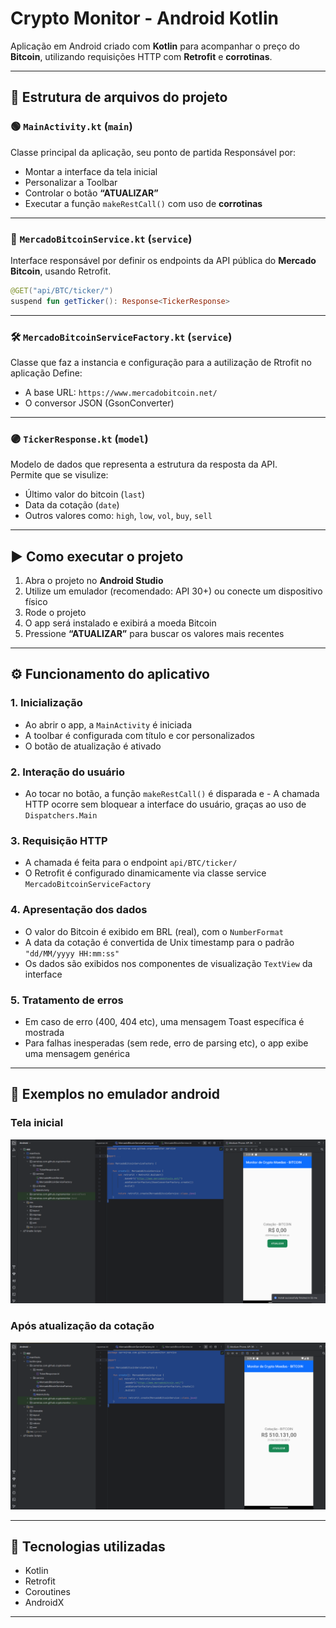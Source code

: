 #  Crypto Monitor - Android Kotlin

Aplicação em Android criado com **Kotlin** para acompanhar o preço do **Bitcoin**, utilizando requisições HTTP com **Retrofit** e **corrotinas**.

---

## 📁 Estrutura de arquivos do projeto

### 🟢 `MainActivity.kt` (`main`)
Classe principal da aplicação, seu ponto de partida
Responsável por:
- Montar a interface da tela inicial  
- Personalizar a Toolbar  
- Controlar o botão **“ATUALIZAR”**  
- Executar a função `makeRestCall()` com uso de **corrotinas**

---

### 🧾 `MercadoBitcoinService.kt` (`service`)
Interface responsável por definir os endpoints da API pública do **Mercado Bitcoin**, usando Retrofit.

```kotlin
@GET("api/BTC/ticker/")
suspend fun getTicker(): Response<TickerResponse>
```

---

### 🛠 `MercadoBitcoinServiceFactory.kt` (`service`)
Classe que faz a instancia e configuração para a autilização de Rtrofit no aplicação 
Define:
- A base URL: `https://www.mercadobitcoin.net/`  
- O conversor JSON (GsonConverter)

---

### 🟣 `TickerResponse.kt` (`model`)
Modelo de dados que representa a estrutura da resposta da API.  
Permite que se visulize:
- Último valor do bitcoin (`last`)
- Data da cotação (`date`)
- Outros valores como: `high`, `low`, `vol`, `buy`, `sell`

---

## ▶️ Como executar o projeto

1. Abra o projeto no **Android Studio**
2. Utilize um emulador (recomendado: API 30+) ou conecte um dispositivo físico
3. Rode o projeto
4. O app será instalado e exibirá a moeda Bitcoin
5. Pressione **“ATUALIZAR”** para buscar os valores mais recentes

---

## ⚙️ Funcionamento do aplicativo

### 1. Inicialização
- Ao abrir o app, a `MainActivity` é iniciada
- A toolbar é configurada com título e cor personalizados
- O botão de atualização é ativado

### 2. Interação do usuário
- Ao tocar no botão, a função `makeRestCall()` é disparada e - A chamada HTTP ocorre sem bloquear a interface do usuário, graças ao uso de `Dispatchers.Main`

### 3. Requisição HTTP
- A chamada é feita para o endpoint `api/BTC/ticker/`
- O Retrofit é configurado dinamicamente via classe service `MercadoBitcoinServiceFactory`

### 4. Apresentação dos dados
- O valor do Bitcoin é exibido em BRL (real), com o `NumberFormat`
- A data da cotação é convertida de Unix timestamp para o padrão `"dd/MM/yyyy HH:mm:ss"`
- Os dados são exibidos nos componentes de visualização `TextView` da interface

### 5. Tratamento de erros
- Em caso de erro (400, 404 etc), uma mensagem Toast específica é mostrada
- Para falhas inesperadas (sem rede, erro de parsing etc), o app exibe uma mensagem genérica

---

## 📸 Exemplos no emulador android

### Tela inicial
![Cotação inicial](./tela_inicial.png)


### Após atualização da cotação
![Cotação atualizada](./tela_atualizada.png)


---

## 📌 Tecnologias utilizadas

- Kotlin
- Retrofit
- Coroutines
- AndroidX

---

